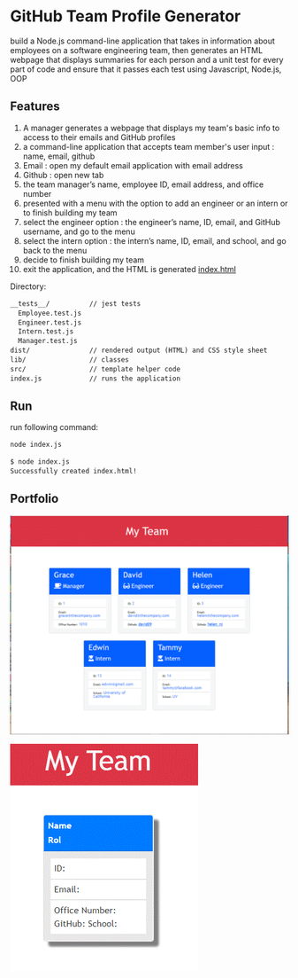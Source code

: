 # GitHub Team Profile Generator
   
 build a Node.js command-line application that takes in information about employees on a software engineering team, then generates an HTML webpage that displays summaries for each person and a unit test for every part of code and ensure that it passes each test using Javascript, Node.js, OOP

## Features

1. A manager generates a webpage that displays my team's basic info to access to their emails and GitHub profiles
2. a command-line application that accepts team member's user input : name, email, github
3. Email : open my default email application with email address 
4. Github : open new tab 
5. the team manager’s name, employee ID, email address, and office number
6. presented with a menu with the option to add an engineer or an intern or to finish building my team
7. select the engineer option :  the engineer’s name, ID, email, and GitHub username,  and go to the menu
8. select the intern option :  the intern’s name, ID, email, and school, and go back to the menu
9.  decide to finish building my team 
10.  exit the application, and the HTML is generated  [index.html](https://klhi3.github.io/github-team-profile-generator/)


Directory: 

```md
__tests__/			// jest tests
  Employee.test.js
  Engineer.test.js
  Intern.test.js
  Manager.test.js
dist/               // rendered output (HTML) and CSS style sheet
lib/				// classes
src/				// template helper code
index.js			// runs the application
```


## Run

run following command: 

```bash
node index.js
```


```bash
$ node index.js
Successfully created index.html!
```
  
## Portfolio

![](./assets/images/page.gif)


![Template](./assets/images/template.gif)
<template>
<img src="./assets/images/template.gif" width="200" />


## links
* [Jest](https://www.npmjs.com/package/jest) for running the unit tests
* [Inquirer](https://www.npmjs.com/package/inquirer) for collecting input from the user

  
   

:copyright:klhi3



